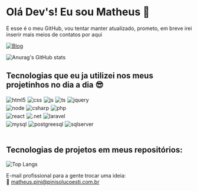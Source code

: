 # Olá Dev's! Eu sou Matheus 👋 

E esse é o meu GitHub, vou tentar manter atualizado, prometo, em breve irei inserir mais meios de contatos por aqui

[![Blog](https://img.shields.io/badge/LinkedIn-0077B5?style=for-the-badge&logo=linkedin&logoColor=white)](https://www.linkedin.com/in/matheus-pini-aa7891115/)

![Anurag's GitHub stats](https://github-readme-stats.vercel.app/api?username=MatheusPini&show_icons=true&theme=radical)


## Tecnologias que eu ja utilizei nos meus projetinhos no dia a dia 😎

<div style="display: block;">
    <div style="display: flex;gap: 5px;padding-bottom: 2.5px;padding-top: 2.5px;">
        <img alt="html5" src="https://img.shields.io/badge/HTML5-E34F26?style=for-the-badge&logo=html5&logoColor=white" align="center" />
        <img alt="css" src="https://img.shields.io/badge/CSS3-1572B6?style=for-the-badge&logo=css3&logoColor=white" align="center" />
        <img alt="js" src="https://img.shields.io/badge/JavaScript-F7DF1E?style=for-the-badge&logo=javascript&logoColor=black" align="center" />
        <img alt="ts" src="https://img.shields.io/badge/TypeScript-007ACC?style=for-the-badge&logo=typescript&logoColor=white" align="center" />
        <img alt="jquery" src="https://img.shields.io/badge/jQuery-0769AD?style=for-the-badge&logo=jquery&logoColor=white" align="center" />
    </div>
    <div style="display: flex;gap: 5px;padding-top: 2.5px;padding-bottom: 2.5px;">
        <img alt="node" src="https://img.shields.io/badge/Node.js-43853D?style=for-the-badge&logo=node.js&logoColor=white" align="center" />
        <img alt="csharp" src="https://img.shields.io/badge/C%23-239120?style=for-the-badge&logo=c-sharp&logoColor=white" align="center" />
        <img alt="php" src="https://img.shields.io/badge/PHP-777BB4?style=for-the-badge&logo=php&logoColor=white" align="center" />
    </div>
    <div style="display: flex;gap: 5px;padding-top: 2.5px;padding-bottom: 2.5px;">
        <img alt="react" src="https://img.shields.io/badge/React-20232A?style=for-the-badge&logo=react&logoColor=61DAFB" align="center" />
        <img alt=".net" src="https://img.shields.io/badge/.NET-5C2D91?style=for-the-badge&logo=.net&logoColor=white" align="center" />
                <img alt="laravel" src="https://img.shields.io/badge/Laravel-FF2D20?style=for-the-badge&logo=laravel&logoColor=white" align="center" />
    </div>
        <div style="display: flex;gap: 5px;padding-top: 2.5px;padding-bottom: 2.5px;">
        <img alt="mysql" src="https://img.shields.io/badge/MySQL-00000F?style=for-the-badge&logo=mysql&logoColor=white" align="center" />
         <img alt="postgreesql" src="https://img.shields.io/badge/PostgreSQL-316192?style=for-the-badge&logo=postgresql&logoColor=white" align="center" />
        <img alt="sqlserver" src="https://img.shields.io/badge/Microsoft_SQL_Server-CC2927?style=for-the-badge&logo=microsoft-sql-server&logoColor=white" align="center" />
    </div>
</div><br>

## Tecnologias de projetos em meus repositórios: 
![Top Langs](https://github-readme-stats.vercel.app/api/top-langs/?username=MatheusPini&hide_progress=true)

E-mail profissional para a gente trocar uma ideia: <br>
📧 matheus.pini@pinisolucoesti.com.br
